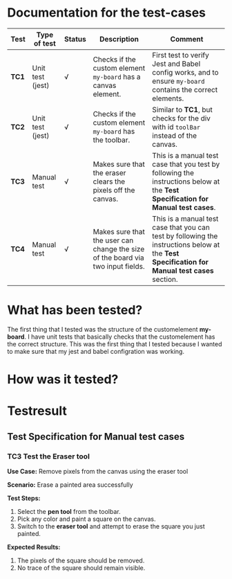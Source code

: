 # Documentation for the test-cases

| Test | Type of test | Status | Description | Comment |
|------|--------------|--------|-------------|---------|
| **TC1** | Unit test (jest) | √ | Checks if the custom element `my-board` has a canvas element. | First test to verify Jest and Babel config works, and to ensure `my-board` contains the correct elements. |
| **TC2** | Unit test (jest) | √ | Checks if the custom element `my-board` has the toolbar. | Similar to **TC1**, but checks for the div with id `toolBar` instead of the canvas. |
| **TC3** | Manual test | √ | Makes sure that the eraser clears the pixels off the canvas. | This is a manual test case that you test by following the instructions below at the **Test Specification for Manual test cases**. |
| **TC4** | Manual test | √ | Makes sure that the user can change the size of the board via two input fields. | This is a manual test case that you can test by following the instructions below at the **Test Specification for Manual test cases** section. |


# What has been tested?
The first thing that I tested was the structure of the customelement **my-board**. I have unit tests that basically checks that the customelement has the correct structure. This was the first thing that I tested because I wanted to make sure that my jest and babel configration was working.

# How was it tested?

# Testresult

## Test Specification for Manual test cases

### TC3 Test the Eraser tool
**Use Case:** Remove pixels from the canvas using the eraser tool

**Scenario:** Erase a painted area successfully

**Test Steps:**
1. Select the **pen tool** from the toolbar.
2. Pick any color and paint a square on the canvas.
3. Switch to the **eraser tool** and attempt to erase the square you just painted.

**Expected Results:**
1. The pixels of the square should be removed.  
2. No trace of the square should remain visible.